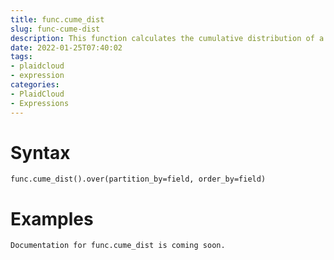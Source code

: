 ```yaml
---
title: func.cume_dist
slug: func-cume-dist
description: This function calculates the cumulative distribution of a value within a group of values
date: 2022-01-25T07:40:02
tags:
- plaidcloud
- expression
categories:
- PlaidCloud
- Expressions
---
```



# Syntax



```
func.cume_dist().over(partition_by=field, order_by=field)
```


# Examples



```
Documentation for func.cume_dist is coming soon.
```
